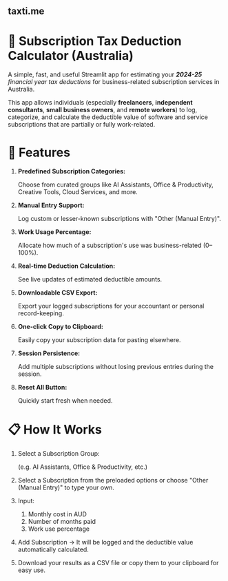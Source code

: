 ## taxti.me
 
# 📜 Subscription Tax Deduction Calculator (Australia)
A simple, fast, and useful Streamlit app for estimating your ***2024-25** financial year tax deductions* for business-related subscription services in Australia.

This app allows individuals (especially **freelancers**, **independent consultants**, **small business owners**, and **remote workers**) to log, categorize, and calculate the deductible value of software and service subscriptions that are partially or fully work-related.

# 🚀 Features
1. **Predefined Subscription Categories:** 

   Choose from curated groups like AI Assistants, Office & Productivity, Creative Tools, Cloud Services, and more.

2. **Manual Entry Support:**
   
   Log custom or lesser-known subscriptions with "Other (Manual Entry)".

3. **Work Usage Percentage:**
   
   Allocate how much of a subscription's use was business-related (0–100%).

4. **Real-time Deduction Calculation:**
   
   See live updates of estimated deductible amounts.

5. **Downloadable CSV Export:**
   
   Export your logged subscriptions for your accountant or personal record-keeping.

6. **One-click Copy to Clipboard:**
   
   Easily copy your subscription data for pasting elsewhere.

7. **Session Persistence:**
   
   Add multiple subscriptions without losing previous entries during the session.

8. **Reset All Button:**
   
   Quickly start fresh when needed.


# 📋 How It Works
1. Select a Subscription Group: 
   
   (e.g. AI Assistants, Office & Productivity, etc.)
2. Select a Subscription from the preloaded options or choose "Other (Manual Entry)" to type your own.

3. Input:
   1. Monthly cost in AUD
   2. Number of months paid
   3. Work use percentage
   
4. Add Subscription → It will be logged and the deductible value automatically calculated.
5. Download your results as a CSV file or copy them to your clipboard for easy use.
